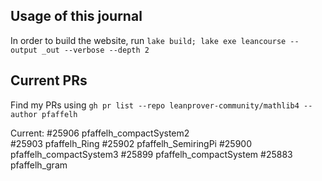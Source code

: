 ## Usage of this journal

In order to build the website, run
`lake build; lake exe leancourse --output _out --verbose --depth 2`

## Current PRs 

Find my PRs using
`gh pr list --repo leanprover-community/mathlib4 --author pfaffelh`

Current: 
#25906 pfaffelh_compactSystem2  
#25903 pfaffelh_Ring 
#25902 pfaffelh_SemiringPi
#25900 pfaffelh_compactSystem3 
#25899 pfaffelh_compactSystem
#25883 pfaffelh_gram 

